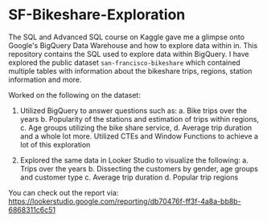# SF-Bikeshare-Exploration
The SQL and Advanced SQL course on Kaggle gave me a glimpse onto Google's BigQuery Data Warehouse and how to explore data within in. 
This repository contains the SQL used to explore data within BigQuery. 
I have explored the public dataset `san-francisco-bikeshare` which contained multiple tables with information about the bikeshare trips, regions, station information and more.

Worked on the following on the dataset:
1. Utilized BigQuery to answer questions such as:
a. Bike trips over the years
b. Popularity of the stations and estimation of trips within regions,
c. Age groups utilizing the bike share service,
d. Average trip duration and a whole lot more.
Utilized CTEs and Window Functions to achieve a lot of this exploration

2. Explored the same data in Looker Studio to visualize the following:
a. Trips over the years
b. Dissecting the customers by gender, age groups and customer type
c. Average trip duration
d. Popular trip regions


You can check out the report via: https://lookerstudio.google.com/reporting/db70476f-ff3f-4a8a-bb8b-6868311c6c51
